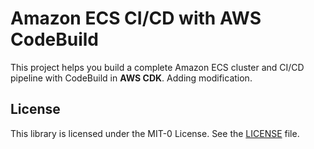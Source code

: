 # Amazon ECS CI/CD with AWS CodeBuild

This project helps you build a complete Amazon ECS cluster and CI/CD pipeline with CodeBuild in **AWS CDK**.
Adding modification.
## License

This library is licensed under the MIT-0 License. See the [LICENSE](/LICENSE) file.

